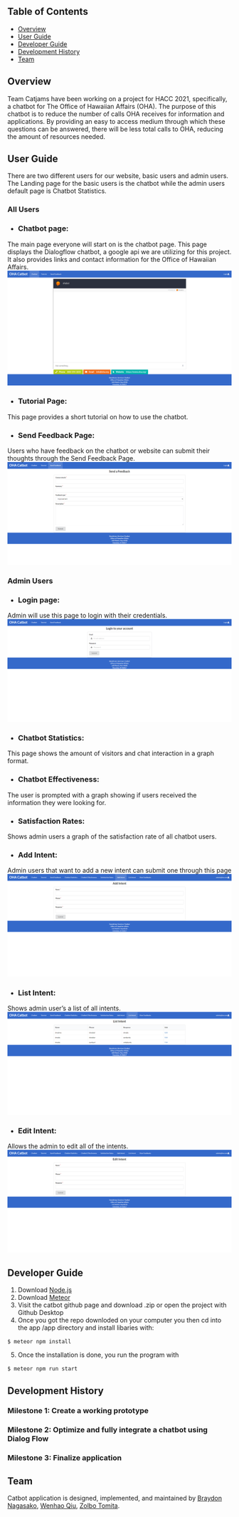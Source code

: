 ## Table of Contents
* [Overview](#overview)
* [User Guide](#user-guide)
* [Developer Guide](#developer-guide)
* [Development History](#development-history)
* [Team](#team)

## Overview

Team Catjams have been working on a project for HACC 2021, specifically, a chatbot for The Office of Hawaiian Affairs (OHA). The purpose of this chatbot is to reduce the number of calls OHA receives for information and applications. By providing an easy to access medium through which these questions can be answered, there will be less total calls to OHA, reducing the amount of resources needed. 
  
## User Guide

There are two different users for our website, basic users and admin users. The Landing page for the basic users is the chatbot while the admin users default page is Chatbot Statistics. 

 ### All Users
 
 * ### Chatbot page: 
 The main page everyone will start on is the chatbot page. This page displays the Dialogflow chatbot, a google api we are utilizing for this project. It 	also provides links and contact information for the Office of Hawaiian Affairs. ![](images/landing-page.jpg)
 * ### Tutorial Page: 
 This page provides a short tutorial on how to use the chatbot.
 * ### Send Feedback Page: 
 Users who have feedback on the chatbot or website can submit their thoughts through the Send Feedback Page.![](images/send-feedback.jpg)
 
 ### Admin Users 

 * ### Login page: 
 Admin will use this page to login with their credentials.![](images/login.jpg)
 * ### Chatbot Statistics: 
 This page shows the amount of visitors and chat interaction in a graph format.
 * ### Chatbot Effectiveness: 
 The user is prompted with a graph showing if users received the information they were looking for.
 * ### Satisfaction Rates: 
 Shows admin users a graph of the satisfaction rate of all chatbot users.
 * ### Add Intent: 
 Admin users that want to add a new intent can submit one through this page ![](images/add-intent.jpg)
 * ### List Intent: 
 Shows admin user’s a list of all intents.![](images/list-intent.jpg)
 * ### Edit Intent:
 Allows the admin to edit all of the intents.![](images/edit-intent.jpg)
  
## Developer Guide

1. Download [Node.js](https://nodejs.org/en/)
2. Download [Meteor](https://www.meteor.com/)
3. Visit the catbot github page and download .zip or open the project with Github Desktop
4. Once you got the repo downloded on your computer you then cd into the app /app directory and install libaries with:
```
$ meteor npm install
```
5. Once the installation is done, you run the program with
```
$ meteor npm run start
```

## Development History

### Milestone 1: Create a working prototype 
### Milestone 2: Optimize and fully integrate a chatbot using Dialog Flow
### Milestone 3: Finalize application 

## Team

Catbot application is designed, implemented, and maintained by [Braydon Nagasako](https://github.com/Breadonn), [Wenhao Qiu](https://github.com/wenhaoq20), [Zolbo Tomita](https://github.com/TomitaZ).

